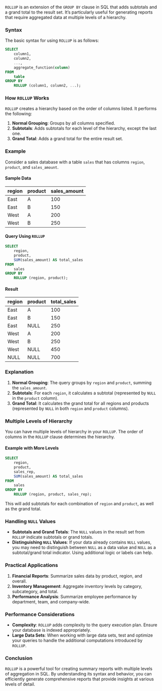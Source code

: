 `ROLLUP` is an extension of the `GROUP BY` clause in SQL that adds subtotals and a grand total to the result set. It’s particularly useful for generating reports that require aggregated data at multiple levels of a hierarchy.

### Syntax
The basic syntax for using `ROLLUP` is as follows:

```sql
SELECT 
    column1, 
    column2, 
    ..., 
    aggregate_function(column)
FROM 
    table
GROUP BY 
    ROLLUP (column1, column2, ...);
```

### How `ROLLUP` Works

`ROLLUP` creates a hierarchy based on the order of columns listed. It performs the following:

1. **Normal Grouping**: Groups by all columns specified.
2. **Subtotals**: Adds subtotals for each level of the hierarchy, except the last one.
3. **Grand Total**: Adds a grand total for the entire result set.

### Example

Consider a sales database with a table `sales` that has columns `region`, `product`, and `sales_amount`.

#### Sample Data

| region | product | sales_amount |
|--------|---------|--------------|
| East   | A       | 100          |
| East   | B       | 150          |
| West   | A       | 200          |
| West   | B       | 250          |

#### Query Using `ROLLUP`

```sql
SELECT 
    region, 
    product, 
    SUM(sales_amount) AS total_sales
FROM 
    sales
GROUP BY 
    ROLLUP (region, product);
```

#### Result

| region | product | total_sales |
|--------|---------|-------------|
| East   | A       | 100         |
| East   | B       | 150         |
| East   | NULL    | 250         | -- Subtotal for East region
| West   | A       | 200         |
| West   | B       | 250         |
| West   | NULL    | 450         | -- Subtotal for West region
| NULL   | NULL    | 700         | -- Grand Total

### Explanation

1. **Normal Grouping**: The query groups by `region` and `product`, summing the `sales_amount`.
2. **Subtotals**: For each `region`, it calculates a subtotal (represented by `NULL` in the `product` column).
3. **Grand Total**: It calculates the grand total for all regions and products (represented by `NULL` in both `region` and `product` columns).

### Multiple Levels of Hierarchy

You can have multiple levels of hierarchy in your `ROLLUP`. The order of columns in the `ROLLUP` clause determines the hierarchy.

#### Example with More Levels

```sql
SELECT 
    region, 
    product, 
    sales_rep,
    SUM(sales_amount) AS total_sales
FROM 
    sales
GROUP BY 
    ROLLUP (region, product, sales_rep);
```

This will add subtotals for each combination of `region` and `product`, as well as the grand total.

### Handling `NULL` Values

- **Subtotals and Grand Totals**: The `NULL` values in the result set from `ROLLUP` indicate subtotals or grand totals.
- **Distinguishing `NULL` Values**: If your data already contains `NULL` values, you may need to distinguish between `NULL` as a data value and `NULL` as a subtotal/grand total indicator. Using additional logic or labels can help.

### Practical Applications

1. **Financial Reports**: Summarize sales data by product, region, and overall.
2. **Inventory Management**: Aggregate inventory levels by category, subcategory, and total.
3. **Performance Analysis**: Summarize employee performance by department, team, and company-wide.

### Performance Considerations

- **Complexity**: `ROLLUP` adds complexity to the query execution plan. Ensure your database is indexed appropriately.
- **Large Data Sets**: When working with large data sets, test and optimize your queries to handle the additional computations introduced by `ROLLUP`.

### Conclusion

`ROLLUP` is a powerful tool for creating summary reports with multiple levels of aggregation in SQL. By understanding its syntax and behavior, you can efficiently generate comprehensive reports that provide insights at various levels of detail.